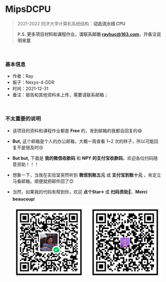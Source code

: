 # MipsDCPU
> 2021-2022 同济大学计算机系统结构：**动态流水线 CPU**
>
> **P.S. 更多项目材料和课程作业，请联系邮箱 rayhuc@163.com，并备注说明来意**

<br/>

### 基本信息

- 作者：Ray
- 板子：Nexys-4-DDR
- 时间：2021-12-31
- 备注：报告和其他资料未上传，需要请联系邮箱；

<br/>

### 不太重要的说明

- 该项目的资料和课程作业都是 **Free** 的，发到邮箱的我都会回复的:smile:
- **But,** 这个邮箱是个人的办公邮箱，大概一周查看 1~2 次的样子，所以可能回复不是很及时:cry:
- **But but,** 下面是 **我的微信收款码** 和 **NPY 的支付宝收款码**，欢迎各位扫码随意资助！！！
- 想象一下，当我在实验室突然听到 **微信到账五元** 或 **支付宝到账十元** ，肯定立马看邮箱，顺便就把邮件回了:blush:
- 当然，如果我的代码有帮到你，欢迎 **点个Star:star:** 或 **扫码资助:money_with_wings:**，**Merci beaucoup**!

  ![./donner.jpg](donner.jpg)
